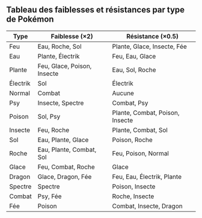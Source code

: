 ## Tableau des faiblesses et résistances par type de Pokémon

| Type 	   | Faiblesse (×2) 		  | Résistance (×0.5) 		    |
|----------|------------------------------|---------------------------------|
| Feu      | Eau, Roche, Sol 		  | Plante, Glace, Insecte, Fée     |
| Eau 	   | Plante, Électrik 		  | Feu, Eau, Glace 		    |
| Plante   | Feu, Glace, Poison, Insecte  | Eau, Sol, Roche 		    |
| Électrik | Sol 			  | Électrik 			    |
| Normal   | Combat 			  | Aucune 			    |
| Psy 	   | Insecte, Spectre 		  | Combat, Psy 		    |
| Poison   | Sol, Psy 			  | Plante, Combat, Poison, Insecte |
| Insecte  | Feu, Roche 		  | Plante, Combat, Sol 	    |
| Sol      | Eau, Plante, Glace 	  | Poison, Roche 		    |
| Roche    | Eau, Plante, Combat, Sol 	  | Feu, Poison, Normal 	    |
| Glace    | Feu, Combat, Roche    	  | Glace 			    |
| Dragon   | Glace, Dragon, Fée   	  | Feu, Eau, Électrik, Plante 	    |
| Spectre  | Spectre 	 		  | Poison, Insecte 		    |
| Combat   | Psy, Fée 	 		  | Roche, Insecte 		    |
| Fée 	   | Poison 		 	  | Combat, Insecte, Dragon 	    |